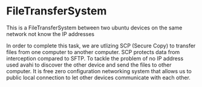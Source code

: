 # FileTransferSystem
This is a FileTransferSystem between two ubuntu devices on the same network not know the IP addresses

In order to complete this task, we are utlizing SCP (Secure Copy) to transfer files from one computer to another computer. SCP protects data from interception compared to SFTP. To tackle the problem of no IP address used avahi to discover the other device and send the files to other computer. It is free zero configuration networking system that allows us to public local connection to let other devices communicate with each other. 
